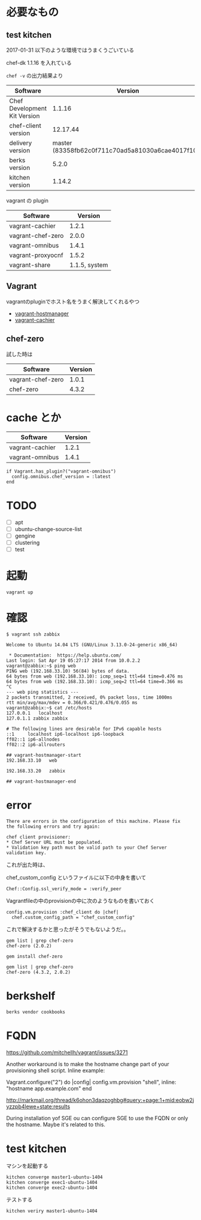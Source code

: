 # 必要なもの

## test kitchen

2017-01-31 以下のような環境ではうまくうごいている

chef-dk 1.1.16 を入れている

`chef -v` の出力結果より

|Software|Version|
| ---- | ---- |
|Chef Development Kit Version|1.1.16|
|chef-client version|12.17.44|
|delivery version|master (83358fb62c0f711c70ad5a81030a6cae4017f103)|
|berks version|5.2.0|
|kitchen version|1.14.2|

vagrant の plugin

|Software|Version|
| ---- | ---- |
|vagrant-cachier|1.2.1|
|vagrant-chef-zero|2.0.0|
|vagrant-omnibus|1.4.1|
|vagrant-proxyocnf|1.5.2|
|vagrant-share|1.1.5, system|

## Vagrant

vagrantのpluginでホスト名をうまく解決してくれるやつ
* [vagrant-hostmanager](https://github.com/jyokyoku/vagrant-hostmanager)
* [vagrant-cachier](https://github.com/fgrehm/vagrant-cachier)



## chef-zero

試した時は

|Software|Version|
| ---- | ---- |
|vagrant-chef-zero|1.0.1|
|chef-zero|4.3.2|

# cache とか

|Software|Version|
| ---- | ---- |
|vagrant-cachier|1.2.1|
|vagrant-omnibus|1.4.1|

```
if Vagrant.has_plugin?("vagrant-omnibus")
  config.omnibus.chef_version = :latest
end
```

# TODO

- [ ] apt
- [ ] ubuntu-change-source-list
- [ ] gengine
- [ ] clustering
- [ ] test

# 起動

```
vagrant up
```

# 確認

```
$ vagrant ssh zabbix

Welcome to Ubuntu 14.04 LTS (GNU/Linux 3.13.0-24-generic x86_64)

 * Documentation:  https://help.ubuntu.com/
Last login: Sat Apr 19 05:27:17 2014 from 10.0.2.2
vagrant@zabbix:~$ ping web
PING web (192.168.33.10) 56(84) bytes of data.
64 bytes from web (192.168.33.10): icmp_seq=1 ttl=64 time=0.476 ms
64 bytes from web (192.168.33.10): icmp_seq=2 ttl=64 time=0.366 ms
^C
--- web ping statistics ---
2 packets transmitted, 2 received, 0% packet loss, time 1000ms
rtt min/avg/max/mdev = 0.366/0.421/0.476/0.055 ms
vagrant@zabbix:~$ cat /etc/hosts
127.0.0.1	localhost
127.0.1.1 zabbix zabbix

# The following lines are desirable for IPv6 capable hosts
::1     localhost ip6-localhost ip6-loopback
ff02::1 ip6-allnodes
ff02::2 ip6-allrouters

## vagrant-hostmanager-start
192.168.33.10	web

192.168.33.20	zabbix

## vagrant-hostmanager-end
```
# error

```
There are errors in the configuration of this machine. Please fix
the following errors and try again:

chef client provisioner:
* Chef Server URL must be populated.
* Validation key path must be valid path to your Chef Server validation key.
```
これが出た時は、

chef_custom_config というファイルに以下の中身を書いて

```
Chef::Config.ssl_verify_mode = :verify_peer
```
Vagrantfileの中のprovisionの中に次のようなものを書いておく

```
config.vm.provision :chef_client do |chef|
  chef.custom_config_path = "chef_custom_config"
```

これで解決するかと思ったがそうでもないようだ。。

```
gem list | grep chef-zero
chef-zero (2.0.2)
```

```
gem install chef-zero
```

```
gem list | grep chef-zero
chef-zero (4.3.2, 2.0.2)
```


# berkshelf
```
berks vendor cookbooks
```


# FQDN

https://github.com/mitchellh/vagrant/issues/3271


Another workaround is to make the hostname change part of your provisioning shell script. Inline example:

Vagrant.configure("2") do |config|
  config.vm.provision "shell", inline: "hostname app.example.com"
end


http://markmail.org/thread/k6ohon3daqzoghbg#query:+page:1+mid:eobw2jyzzpb4lewe+state:results

 During installation yof SGE ou can configure SGE to use the FQDN or only the hostname. Maybe it's related to this.


# test kitchen

マシンを起動する

```
kitchen converge master1-ubuntu-1404
kitchen converge exec1-ubuntu-1404
kitchen converge exec2-ubuntu-1404
```

テストする

```
kitchen veriry master1-ubuntu-1404
```
